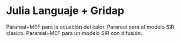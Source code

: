 # Julia Languaje + Gridap
Parareal+MEF para la ecuación del calor. 
Parareal para el modelo SIR clásico. 
Parareal+MEF para un modelo SIR con difusión. 
